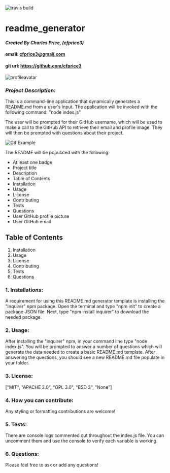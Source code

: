 ![travis build](https://img.shields.io/travis/cfprice3/readme_generator.svg)
# **readme_generator**

#### *Created By Charles Price, (cfprice3)*
#### email: cfprice3@gmail.com
#### git url: https://github.com/cfprice3
![profileavatar](https://avatars2.githubusercontent.com/u/58721464?v=4)

### *Project Description:*
This is a command-line application that dynamically generates a README.md from a user's input. 
The application will be invoked with the following command: "node index.js"

The user will be prompted for their GitHub username, which will be used to make a call to the 
GitHub API to retrieve their email and profile image. They will then be prompted with questions 
about their project.

![Gif Example](.\readmeGif.gif)

The README will be populated with the following:

* At least one badge
* Project title
* Description
* Table of Contents
* Installation
* Usage
* License
* Contributing
* Tests
* Questions
* User GitHub profile picture
* User GitHub email



 ## **Table of Contents**
 1. Installation
 2. Usage
 3. License
 4. Contributing
 5. Tests
 6. Questions



### **1. Installations:**
A requirement for using this README.md generator template is installing the "Inquirer" npm package.
Open the terminal and type "npm init" to create a package JSON file.  Next, type "npm install inquirer"
to download the needed package.


### **2. Usage:**
After installing the "inquirer" npm, in your command line type "node index.js". You will be
prompted to answer a number of questions which will generate the data needed to create a 
basic README.md template.  After answering the questions, you should see a new README.md 
file populate in your folder.


### **3. License:**
["MIT", "APACHE 2.0", "GPL 3.0", "BSD 3", "None"]


### **4. How you can contribute:**
Any styling or formatting contributions are welcome!


### **5. Tests:**
There are console logs commented out throughout the index.js file.
You can uncomment them and use the console to verify each variable is working.


### **6. Questions:**
Please feel free to ask or add any questions!